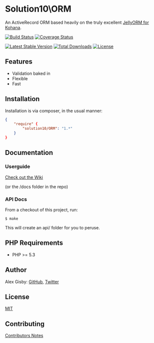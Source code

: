# Solution10\ORM

An ActiveRecord ORM based heavily on the truly excellent [JellyORM for Kohana](https://github.com/creatoro/jelly).

[![Build Status](https://travis-ci.org/Solution10/ORM.svg?branch=master)](https://travis-ci.org/Solution10/ORM)
[![Coverage Status](https://coveralls.io/repos/Solution10/ORM/badge.png)](https://coveralls.io/r/Solution10/ORM)

[![Latest Stable Version](https://poser.pugx.org/solution10/ORM/v/stable.svg)](https://packagist.org/packages/solution10/ORM)
[![Total Downloads](https://poser.pugx.org/solution10/ORM/downloads.svg)](https://packagist.org/packages/solution10/ORM)
[![License](https://poser.pugx.org/solution10/ORM/license.svg)](https://packagist.org/packages/solution10/ORM)

## Features

- Validation baked in
- Flexible
- Fast

## Installation

Installation is via composer, in the usual manner:

```json
{
    "require" {
        "solution10/ORM": "1.*"
    }
}
```

## Documentation

### Userguide

[Check out the Wiki](https://github.com/Solution10/ORM/wiki)

(or the /docs folder in the repo)

### API Docs

From a checkout of this project, run:

    $ make

This will create an api/ folder for you to peruse.

## PHP Requirements

- PHP >= 5.3

## Author

Alex Gisby: [GitHub](http://github.com/alexgisby), [Twitter](http://twitter.com/alexgisby)

## License

[MIT](http://github.com/solution10/ORM/tree/master/LICENSE.md)

## Contributing

[Contributors Notes](http://github.com/solution10/ORM/tree/master/CONTRIBUTING.md)
